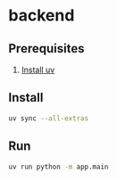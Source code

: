 # backend

## Prerequisites

1. [Install uv](https://docs.astral.sh/uv/getting-started/installation/)

## Install

```bash
uv sync --all-extras
```

## Run

```bash
uv run python -m app.main
```
